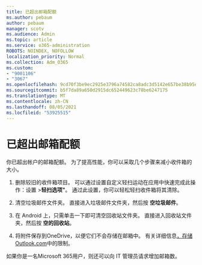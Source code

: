 ```yaml
---
title: 已超出邮箱配额
ms.author: pebaum
author: pebaum
manager: scotv
ms.audience: Admin
ms.topic: article
ms.service: o365-administration
ROBOTS: NOINDEX, NOFOLLOW
localization_priority: Normal
ms.collection: Adm_O365
ms.custom:
- "9001106"
- "3067"
ms.openlocfilehash: 9cd70f3be9ec2925e3796a74582ca8adc3d5142e657be38b95e694e43db670c0
ms.sourcegitcommit: b5f7da89a650d2915dc652449623c78be6247175
ms.translationtype: MT
ms.contentlocale: zh-CN
ms.lasthandoff: 08/05/2021
ms.locfileid: "53925515"
---
```

# <a name="mailbox-quota-exceeded"></a>已超出邮箱配额

你已超出帐户的邮箱配额。 为了提高性能，你可以采取几个步骤来减小收件箱的大小。

1. 删除较旧的收件箱项目。 可以通过设置自定义轻扫运动在应用中快速完成此操作：设置 >**轻扫选项"**。 通过此设置，你可以轻松轻扫收件箱将其清除。

2. 清空垃圾邮件文件夹。 直接进入垃圾邮件文件夹，然后按 **空垃圾邮件**。

3. 在 Android 上，只需单击一下即可清空回收站文件夹。 直接进入回收站文件夹，然后按 **空的回收站**。 

4. 将附件保存到OneDrive，以便它们不会存储在邮箱中。 有关详细信息[，存储 Outlook.com](https://support.office.com/article/storage-limits-in-outlook-com-7ac99134-69e5-4619-ac0b-2d313bba5e9e)中的限制。 

如果你是一名Microsoft 365用户，则还可以向 IT 管理员请求增加邮箱数。